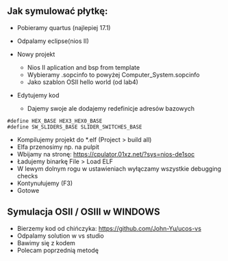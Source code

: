 ## Jak symulować płytkę:

- Pobieramy quartus (najlepiej 17.1)
- Odpalamy eclipse(nios II)
- Nowy projekt
    - Nios II aplication and bsp from template
    - Wybieramy .sopcinfo to powyżej Computer_System.sopcinfo
    - Jako szablon OSII hello world (od lab4)



- Edytujemy kod
    - Dajemy swoje ale dodajemy redefinicje adresów bazowych
```
#define HEX_BASE HEX3_HEX0_BASE
#define SW_SLIDERS_BASE SLIDER_SWITCHES_BASE
```

- Kompilujemy projekt do *.elf (Project > build all)
- Elfa przenosimy np. na pulpit
- Wbijamy na stronę: https://cpulator.01xz.net/?sys=nios-de1soc
- Ładujemy binarkę File > Load ELF
- W lewym dolnym rogu w ustawieniach wyłączamy wszystkie debugging checks
- Kontynułujemy (F3)
- Gotowe 


## Symulacja OSII / OSIII w WINDOWS

- Bierzemy kod od chińczyka: https://github.com/John-Yu/ucos-vs
- Odpalamy solution w vs studio
- Bawimy się z kodem
- Polecam poprzednią metodę

